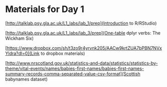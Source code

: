 # Materials for Day 1

[http://talklab.psy.gla.ac.uk/L1_labs/lab_1/prep](Introduction to R/RStudio)

[http://talklab.psy.gla.ac.uk/L1_labs/lab_3/prep](One-table dplyr verbs: The Wickham Six)

[https://www.dropbox.com/sh/t3zo9r4yrvnk205/AACw9krtZUA7bPBN7NVxYldra?dl=0](Link to dropbox materials)

[http://www.nrscotland.gov.uk/statistics-and-data/statistics/statistics-by-theme/vital-events/names/babies-first-names/babies-first-names-summary-records-comma-separated-value-csv-format](Scottish babynames dataset)
